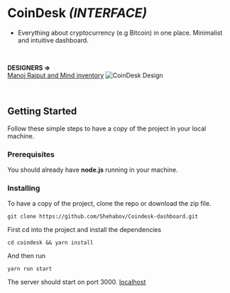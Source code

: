 # CoinDesk *(INTERFACE)*

- Everything about cryptocurrency (e.g Bitcoin) in one place. Minimalist and intuitive dashboard.

<br>

**DESIGNERS =>** <br>
[Manoj Rajput and Mind inventory](https://www.behance.net/gallery/63672347/Coindesk-Dashboard)
![CoinDesk Design](https://mir-s3-cdn-cf.behance.net/project_modules/1400/08a50863672347.5ab8d7a978c49.png)

<br>

## Getting Started

Follow these simple steps to have a copy of the project in your local machine.
<br>

### Prerequisites

You should already have **node.js** running in your machine.
<br>

### Installing
To have a copy of the project, clone the repo or download the zip file.

```
git clone https://github.com/Shehabov/Coindesk-dashboard.git
```

First cd into the project and install the dependencies

```
cd coindesk && yarn install
```

And  then run
```
yarn run start
```

The server should start on port 3000. [localhost](http://localhost:3000)

